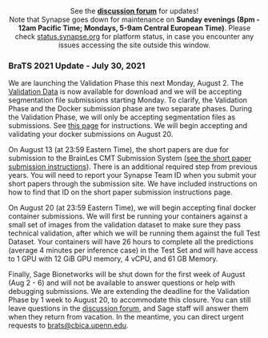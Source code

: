 <!-- markdownlint-disable no-inline-html -->

<div align="center" class="alert alert-info">
See the <strong><a href="https://www.synapse.org/#!Synapse:syn25829070/discussion/" target="_blank">discussion forum</a></strong> for updates!
</div>


<div align="center" class="alert alert-warning">
Note that Synapse goes down for maintenance on <strong>Sunday evenings (8pm - 12am Pacific Time; Mondays, 5-9am Central European Time)</strong>. Please check <a href="http://status.synapse.org/" target="_blank">status.synapse.org</a> for platform status, in case you encounter any issues accessing the site outside this window.
</div>

### BraTS 2021 Update - July 30, 2021

We are launching the Validation Phase this next Monday, August 2. The [Validation Data](https://www.synapse.org/#!Synapse:syn26017015) is now available for download and we will be accepting segmentation file submissions starting Monday. To clarify, the Validation Phase and the Docker submission phase are two separate phases. During the Validation Phase, we will only be accepting segmentation files as submissions. See [this page](https://www.synapse.org/#!Synapse:syn25829067/wiki/612109) for instructions. We will begin accepting and validating your docker submissions on August 20. 

On August 13 (at 23:59 Eastern Time), the short papers are due for submission to the BrainLes CMT Submission System ([see the short paper submission instructions](https://www.synapse.org/#!Synapse:syn25829067/wiki/611501)). There is an additional required step from previous years. You will need to report your Synapse Team ID when you submit your short papers through the submission site. We have included instructions on how to find that ID on the short paper submission instructions page.

On August 20 (at 23:59 Eastern Time), we will begin accepting final docker container submissions. We will first be running your containers against a small set of images from the validation dataset to make sure they pass technical validation, after which we will be running them against the full Test Dataset. Your containers will have 26 hours to complete all the predictions (average 4 minutes per inference case) in the Test Set and will have access to 1 GPU with 12 GiB GPU memory, 4 vCPU, and 61 GB Memory.

Finally, Sage Bionetworks will be shut down for the first week of August (Aug 2 - 6) and will not be available to answer questions or help with debugging submissions. We are extending the deadline for the Validation Phase by 1 week to August 20, to accommodate this closure. You can still leave questions in the [discussion forum](https://www.synapse.org/#!Synapse:syn25829067/discussion/default), and Sage staff will answer them when they return from vacation. In the meantime, you can direct urgent requests to [brats@cbica.upenn.edu](mailto:brats@cbica.upenn.edu).
